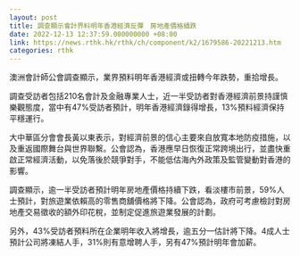 ```yaml
---
layout: post
title: 調查顯示會計界料明年香港經濟反彈　房地產價格續跌
date: 2022-12-13 12:37:59.000000000 +08:00
link: https://news.rthk.hk/rthk/ch/component/k2/1679586-20221213.htm
categories: rthk
---
```


澳洲會計師公會調查顯示，業界預料明年香港經濟或扭轉今年跌勢，重拾增長。

調查受訪者包括210名會計及金融專業人士，近一半受訪者對香港經濟前景持謹慎樂觀態度，當中有47%受訪者預計，明年香港經濟錄得增長，13%預料經濟保持平穩運行。

大中華區分會會長黃以東表示，對經濟前景的信心主要來自放寬本地防疫措施，以及重返國際舞台與世界聯繫。公會認為，香港應早日恢復正常跨境出行，並盡快重啟正常經濟活動，以免落後於競爭對手，不能低估海內外政策及監管變動對香港的影響。

調查顯示，逾一半受訪者預計明年房地產價格持續下跌，看淡樓市前景，59%人士預計，對旅遊業依賴高的零售商舖價格將下降。公會認為，政府可考慮檢討對房地產交易徵收的額外印花稅，並制定促進旅遊業發展的計劃。

另外，43%受訪者預料所在企業明年收入將增長，逾五分一估計將下降。4成人士預計公司將凍結人手，31%則有意增聘人手，另有47%預計明年會加薪。
